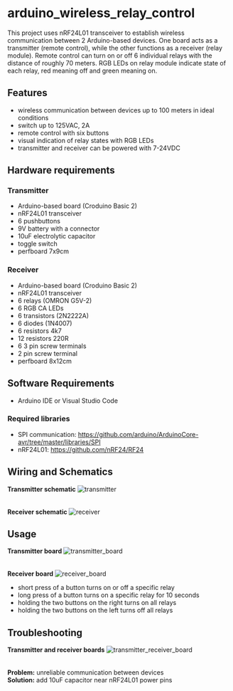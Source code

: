 # arduino_wireless_relay_control

This project uses nRF24L01 transceiver to establish wireless communication between 2 Arduino-based devices. One board acts as a transmitter (remote control), while the other functions as a receiver (relay module). Remote control can turn on or off 6 individual relays with the distance of roughly 70 meters. RGB LEDs on relay module indicate state of each relay, red meaning off and green meaning on.

## Features
- wireless communication between devices up to 100 meters in ideal conditions
- switch up to 125VAC, 2A
- remote control with six buttons
- visual indication of relay states with RGB LEDs
- transmitter and receiver can be powered with 7-24VDC

## Hardware requirements
### Transmitter
- Arduino-based board (Croduino Basic 2)
- nRF24L01 transceiver
- 6 pushbuttons
- 9V battery with a connector
- 10uF electrolytic capacitor
- toggle switch
- perfboard 7x9cm

### Receiver
- Arduino-based board (Croduino Basic 2)
- nRF24L01 transceiver
- 6 relays (OMRON G5V-2)
- 6 RGB CA LEDs
- 6 transistors (2N2222A)
- 6 diodes (1N4007)
- 6 resistors 4k7
- 12 resistors 220R
- 6 3 pin screw terminals
- 2 pin screw terminal
- perfboard 8x12cm

## Software Requirements
- Arduino IDE or Visual Studio Code

### Required libraries
- SPI communication: https://github.com/arduino/ArduinoCore-avr/tree/master/libraries/SPI
- nRF24L01: https://github.com/nRF24/RF24

## Wiring and Schematics
**Transmitter schematic**
![transmitter](https://github.com/user-attachments/assets/c3b0d3cd-7b0f-424c-90ef-57980a7073b7)
<br>
<br>
<br>
**Receiver schematic**
![receiver](https://github.com/user-attachments/assets/2467aeb5-3e98-4239-8a94-25c952c33488)

## Usage
**Transmitter board**
![transmitter_board](https://github.com/user-attachments/assets/bcc2b8d3-5728-471a-9204-500ace57e75f)
<br>
<br>
<br>
**Receiver board**
![receiver_board](https://github.com/user-attachments/assets/45325f86-045c-4d97-be06-2272136d49f2)

- short press of a button turns on or off a specific relay
- long press of a button turns on a specific relay for 10 seconds
- holding the two buttons on the right turns on all relays
- holding the two buttons on the left turns off all relays

## Troubleshooting  
**Transmitter and receiver boards**
![transmitter_receiver_board](https://github.com/user-attachments/assets/c3724b30-df50-441b-a285-bb14e072c283)
<br>
<br>
<br>
**Problem:** unreliable communication between devices <br>
**Solution:** add 10uF capacitor near nRF24L01 power pins






















